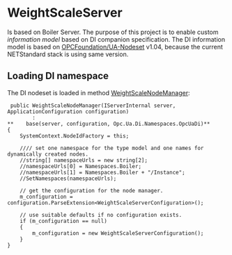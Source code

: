 ﻿# WeightScaleServer
Is based on Boiler Server. The purpose of this project is to enable custom _information model_ based on DI companion specification.
The DI information model is based on [OPCFoundation/UA-Nodeset](https://github.com/OPCFoundation/UA-Nodeset) v1.04, because the current NETStandard stack is using same version.
## Loading DI namespace
The DI nodeset is loaded in method [WeightScaleNodeManager](SampleApplications/Workshop/Boiler/WeightScaleServer/WeightScaleNodeManager.cs):
```
 public WeightScaleNodeManager(IServerInternal server, ApplicationConfiguration configuration)
        :
**    base(server, configuration, Opc.Ua.Di.Namespaces.OpcUaDi)**
{
    SystemContext.NodeIdFactory = this;

    //// set one namespace for the type model and one names for dynamically created nodes.
    //string[] namespaceUrls = new string[2];
    //namespaceUrls[0] = Namespaces.Boiler;
    //namespaceUrls[1] = Namespaces.Boiler + "/Instance";
    //SetNamespaces(namespaceUrls);

    // get the configuration for the node manager.
    m_configuration = configuration.ParseExtension<WeightScaleServerConfiguration>();

    // use suitable defaults if no configuration exists.
    if (m_configuration == null)
    {
        m_configuration = new WeightScaleServerConfiguration();
    }
}
```